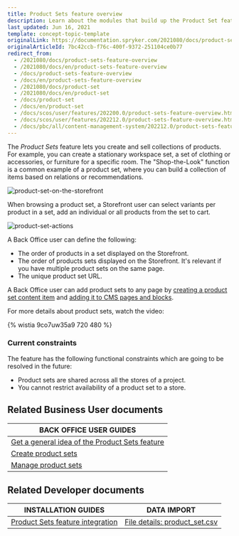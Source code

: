 ```yaml
---
title: Product Sets feature overview
description: Learn about the modules that build up the Product Set feature
last_updated: Jun 16, 2021
template: concept-topic-template
originalLink: https://documentation.spryker.com/2021080/docs/product-sets-feature-overview
originalArticleId: 7bc42ccb-f76c-400f-9372-251104ce0b77
redirect_from:
  - /2021080/docs/product-sets-feature-overview
  - /2021080/docs/en/product-sets-feature-overview
  - /docs/product-sets-feature-overview
  - /docs/en/product-sets-feature-overview
  - /2021080/docs/product-set
  - /2021080/docs/en/product-set
  - /docs/product-set
  - /docs/en/product-set
  - /docs/scos/user/features/202200.0/product-sets-feature-overview.html
  - /docs/scos/user/features/202212.0/product-sets-feature-overview.html
  - /docs/pbc/all/content-management-system/202212.0/product-sets-feature-overview.html
---
```


The *Product Sets* feature lets you create and sell collections of products. For example, you can create a stationary workspace set, a set of clothing or accessories, or furniture for a specific room. The "Shop-the-Look" function is a common example of a product set, where you can build a collection of items based on relations or recommendations.

![product-set-on-the-storefront](https://spryker.s3.eu-central-1.amazonaws.com/docs/Features/Product+Management/Product+Sets/product-set-on-the-storefront.png)

When browsing a product set, a Storefront user can select variants per product in a set, add an individual or all products from the set to cart.

![product-set-actions](https://spryker.s3.eu-central-1.amazonaws.com/docs/Features/Product+Management/Product+Sets/product-set-actions.png)

A Back Office user can define the following:
* The order of products in a set displayed on the Storefront.
* The order of products sets displayed on the Storefront. It's relevant if you have multiple product sets on the same page.
* The unique product set URL.

A Back Office user can add product sets to any page by [creating a product set content item](/docs/pbc/all/content-management-system/{{page.version}}/base-shop/manage-in-the-back-office/content-items/create-banner-content-items.html) and [adding it to CMS pages and blocks](/docs/pbc/all/content-management-system/{{page.version}}/base-shop/manage-in-the-back-office/blocks/add-content-items-to-cms-blocks.html).


For more details about product sets, watch the video:

{% wistia 9co7uw35a9 720 480 %}

### Current constraints

The feature has the following functional constraints which are going to be resolved in the future:
* Product sets are shared across all the stores of a project.
* You cannot restrict availability of a product set to a store.


## Related Business User documents

|BACK OFFICE USER GUIDES|
|---|
| [Get a general idea of the Product Sets feature](/docs/pbc/all/content-management-system/{{page.version}}/base-shop/product-sets-feature-overview.html) |
| [Create product sets](/docs/pbc/all/content-management-system/{{page.version}}/base-shop/manage-in-the-back-office/product-sets/create-product-sets.html) |
| [Manage product sets](/docs/pbc/all/content-management-system/{{page.version}}/base-shop/manage-in-the-back-office/product-sets/edit-product-sets.html) |

## Related Developer documents

|INSTALLATION GUIDES | DATA IMPORT |
|---------|---------|
| [Product Sets feature integration](/docs/scos/dev/feature-integration-guides/{{page.version}}/product-sets-feature-integration.html)  | [File details: product_set.csv](/docs/scos/dev/data-import/{{page.version}}/data-import-categories/merchandising-setup/product-merchandising/file-details-product-set.csv.html) |
